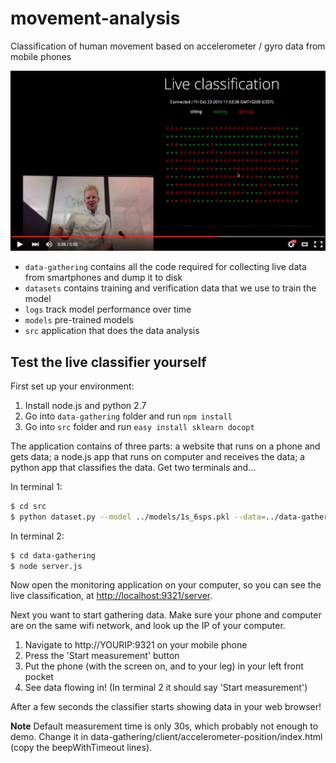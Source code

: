 # movement-analysis

Classification of human movement based on accelerometer / gyro data from mobile phones

[![See Jan dancing!](dancing.png)](http://www.youtube.com/watch?v=I0cho9xLv0E)

* `data-gathering` contains all the code required for collecting live data from smartphones and dump it to disk
* `datasets` contains training and verification data that we use to train the model
* `logs` track model performance over time
* `models` pre-trained models
* `src` application that does the data analysis

## Test the live classifier yourself

First set up your environment:

1. Install node.js and python 2.7
2. Go into `data-gathering` folder and run `npm install`
3. Go into `src` folder and run `easy install sklearn docopt`

The application contains of three parts: a website that runs on a phone and gets data; a node.js app that runs on computer and receives the data; a python app that classifies the data. Get two terminals and...

In terminal 1:

```bash
$ cd src
$ python dataset.py --model ../models/1s_6sps.pkl --data=../data-gathering/raw-data/
```

In terminal 2:

```bash
$ cd data-gathering
$ node server.js
```

Now open the monitoring application on your computer, so you can see the live classification, at [http://localhost:9321/server](http://localhost:9321/server).

Next you want to start gathering data. Make sure your phone and computer are on the same wifi network, and look up the IP of your computer. 

1. Navigate to http://YOURIP:9321 on your mobile phone
2. Press the 'Start measurement' button
3. Put the phone (with the screen on, and to your leg) in your left front pocket
4. See data flowing in! (In terminal 2 it should say 'Start measurement')

After a few seconds the classifier starts showing data in your web browser!

**Note** Default measurement time is only 30s, which probably not enough to demo. Change it in data-gathering/client/accelerometer-position/index.html (copy the beepWithTimeout lines).
